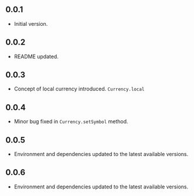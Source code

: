 ## 0.0.1
- Initial version.

## 0.0.2
- README updated.

## 0.0.3
- Concept of local currency introduced. `Currency.local`

## 0.0.4
- Minor bug fixed in `Currency.setSymbol` method.

## 0.0.5
- Environment and dependencies updated to the latest available versions.

## 0.0.6
- Environment and dependencies updated to the latest available versions.
